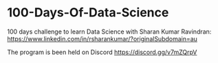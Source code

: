 # 100-Days-Of-Data-Science


100 days challenge to learn Data Science with Sharan Kumar Ravindran: https://www.linkedin.com/in/rsharankumar/?originalSubdomain=au

The program is been held on Discord https://discord.gg/v7mZQrpV

